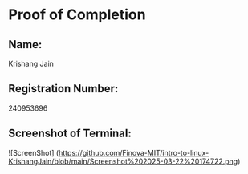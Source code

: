 # Proof of Completion

## Name:
Krishang Jain

## Registration Number:
240953696

## Screenshot of Terminal:
![ScreenShot] (https://github.com/Finova-MIT/intro-to-linux-KrishangJain/blob/main/Screenshot%202025-03-22%20174722.png)
